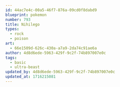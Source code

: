 ```yaml
---
id: 44ac7e4c-00a5-46f7-876a-09cd0f8dabd9
blueprint: pokemon
number: 793
title: Nihilego
types:
  - rock
  - poison
art:
  - 66e1509d-626c-430a-a7a9-2da74c91ae6a
author: 4d8d6ede-5963-429f-9c2f-74b897007e0c
tags:
  - basic
  - ultra-beast
updated_by: 4d8d6ede-5963-429f-9c2f-74b897007e0c
updated_at: 1716215081
---
```

